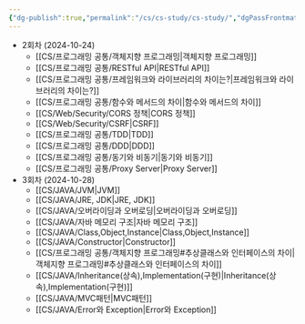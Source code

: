 ```yaml
---
{"dg-publish":true,"permalink":"/cs/cs-study/cs-study/","dgPassFrontmatter":true,"noteIcon":"","created":"2024-10-23T19:45:27.809+09:00","updated":"2024-10-28T05:05:32.457+09:00"}
---
```



- 2회차 (2024-10-24)
	- [[CS/프로그래밍 공통/객체지향  프로그래밍\|객체지향  프로그래밍]]
	- [[CS/프로그래밍 공통/RESTful API\|RESTful API]]
	- [[CS/프로그래밍 공통/프레임워크와 라이브러리의 차이는?\|프레임워크와 라이브러리의 차이는?]]
	- [[CS/프로그래밍 공통/함수와 메서드의 차이\|함수와 메서드의 차이]]
	- [[CS/Web/Security/CORS 정책\|CORS 정책]]
	- [[CS/Web/Security/CSRF\|CSRF]]
	- [[CS/프로그래밍 공통/TDD\|TDD]]
	- [[CS/프로그래밍 공통/DDD\|DDD]]
	- [[CS/프로그래밍 공통/동기와 비동기\|동기와 비동기]]
	- [[CS/프로그래밍 공통/Proxy Server\|Proxy Server]]
- 3회차 (2024-10-28)
	- [[CS/JAVA/JVM\|JVM]]
	- [[CS/JAVA/JRE, JDK\|JRE, JDK]]
	- [[CS/JAVA/오버라이딩과 오버로딩\|오버라이딩과 오버로딩]]
	- [[CS/JAVA/자바 메모리 구조\|자바 메모리 구조]]
	- [[CS/JAVA/Class,Object,Instance\|Class,Object,Instance]]
	- [[CS/JAVA/Constructor\|Constructor]]
	- [[CS/프로그래밍 공통/객체지향  프로그래밍#추상클래스와 인터페이스의 차이\|객체지향  프로그래밍#추상클래스와 인터페이스의 차이]]
	- [[CS/JAVA/Inheritance(상속),Implementation(구현)\|Inheritance(상속),Implementation(구현)]]
	- [[CS/JAVA/MVC패턴\|MVC패턴]]
	- [[CS/JAVA/Error와 Exception\|Error와 Exception]]
